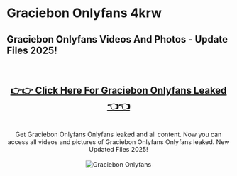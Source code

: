 # Graciebon Onlyfans 4krw

<h2>Graciebon Onlyfans Videos And Photos - Update Files 2025!</h2>
<br>
<div align="center">
<h2><a href="https://213.232.235.80/live/video.php?q=graciebon-onlyfans" rel="nofollow">👉👉 Click Here For Graciebon Onlyfans Leaked 👈👈</a></h2>

<br>
Get Graciebon Onlyfans Onlyfans leaked and all content. Now you can access all videos and pictures of Graciebon Onlyfans Onlyfans leaked. New Updated Files 2025!
<br>
<br>
<a href="https://213.232.235.80/live/video.php?q=graciebon-onlyfans" rel="nofollow" data-target="animated-image.originalLink"><img src="https://i.imgur.com/dJHk4Zq.gif" alt="Graciebon Onlyfans" style="max-width: 100%; display: inline-block;" data-target="animated-image.originalImage"></a>
</div>
<br>